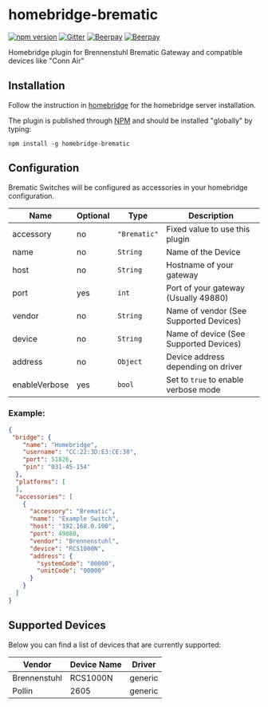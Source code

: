 # homebridge-brematic
[![npm version](https://badge.fury.io/js/homebridge-brematic.svg)](https://badge.fury.io/js/homebridge-brematic)
[![Gitter](https://badges.gitter.im/cvieth/homebridge-brematic.svg)](https://gitter.im/cvieth/homebridge-brematic?utm_source=badge&utm_medium=badge&utm_campaign=pr-badge&utm_content=body_badge)
[![Beerpay](https://beerpay.io/cvieth/homebridge-brematic/badge.svg?style=beer)](https://beerpay.io/cvieth/homebridge-brematic)
[![Beerpay](https://beerpay.io/cvieth/homebridge-brematic/make-wish.svg?style=flat)](https://beerpay.io/cvieth/homebridge-brematic)

Homebridge plugin for Brennenstuhl Brematic Gateway and compatible devices like "Conn Air"

## Installation
Follow the instruction in [homebridge](https://www.npmjs.com/package/homebridge) for the
homebridge server installation.

The plugin is published through [NPM](https://www.npmjs.com/package/homebridge-brematic) and
should be installed "globally" by typing:

    npm install -g homebridge-brematic

## Configuration

Brematic Switches will be configured as accessories in your homebridge configuration.

| Name         | Optional | Type        | Description                           |
| ------------ | -------- | ----------- | ------------------------------------- |
|accessory     |no        |`"Brematic"` |Fixed value to use this plugin         |
|name          |no        |`String`     |Name of the Device                     |
|host          |no        |`String`     |Hostname of your gateway               |
|port          |yes       |`int`        |Port of your gateway (Usually 49880)   |
|vendor        |no        |`String`     |Name of vendor (See Supported Devices) |
|device        |no        |`String`     |Name of device (See Supported Devices) |
|address       |no        |`Object`     |Device address depending on driver     |
|enableVerbose |yes       |`bool`       | Set to `true` to enable verbose mode  |

### Example:
```json
{
 "bridge": {
    "name": "Homebridge",
    "username": "CC:22:3D:E3:CE:30",
    "port": 51826,
    "pin": "031-45-154"
  },
  "platforms": [
  ],
  "accessories": [
    {
      "accessory": "Brematic",
      "name": "Example Switch",
      "host": "192.168.0.100",
      "port": 49880,
      "vendor": "Brennenstuhl",
      "device": "RCS1000N",
      "address": {
        "systemCode": "00000",
        "unitCode": "00000" 
      }
    }
  ]
}
```

## Supported Devices

Below you can find a list of devices that are currently supported:

| Vendor       | Device Name | Driver  |
| ------------ | ----------- | ------- |
| Brennenstuhl | RCS1000N    | generic |
| Pollin       | 2605        | generic |



